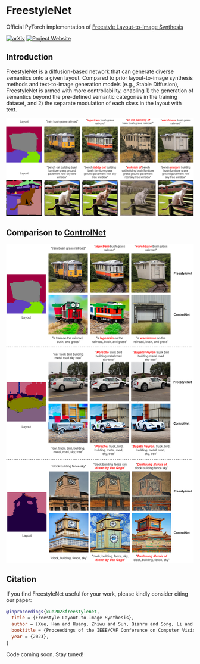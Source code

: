# FreestyleNet
Official PyTorch implementation of [Freestyle Layout-to-Image Synthesis](https://arxiv.org/abs/2303.14412)

[![arXiv](https://img.shields.io/badge/arXiv-2303.14412-b31b1b.svg)](https://arxiv.org/abs/2303.14412)
[![Project Website](https://img.shields.io/badge/🔗-Project_Website-blue.svg)](https://essunny310.github.io/FreestyleNet/)

## Introduction

FreestyleNet is a diffusion-based network that can generate diverse semantics onto a given layout. Compared to prior layout-to-image synthesis methods and text-to-image generation models (e.g., Stable Diffusion), FreestyleNet is armed with more controllability, enabling 1) the generation of semantics beyond the pre-defined semantic categories in the training dataset, and 2) the separate modulation of each class in the layout with text.

![Teaser](./files/teaser.png)

## Comparison to [ControlNet](https://github.com/lllyasviel/ControlNet)

![img](./files/FreestyleNet_vs_ControlNet.png)

## Citation

If you find FreestyleNet useful for your work, please kindly consider citing our paper:

```bibtex
@inproceedings{xue2023freestylenet,
  title = {Freestyle Layout-to-Image Synthesis},
  author = {Xue, Han and Huang, Zhiwu and Sun, Qianru and Song, Li and Zhang, Wenjun},
  booktitle = {Proceedings of the IEEE/CVF Conference on Computer Vision and Pattern Recognition (CVPR)}, 
  year = {2023},
}
```

Code coming soon. Stay tuned!
